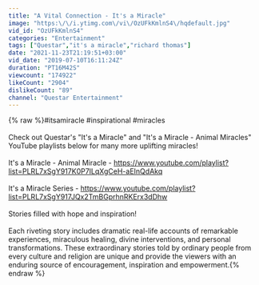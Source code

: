 ```yaml
---
title: "A Vital Connection - It's a Miracle"
image: "https:\/\/i.ytimg.com\/vi\/OzUFkKmlnS4\/hqdefault.jpg"
vid_id: "OzUFkKmlnS4"
categories: "Entertainment"
tags: ["Questar","it's a miracle","richard thomas"]
date: "2021-11-23T21:19:51+03:00"
vid_date: "2019-07-10T16:11:24Z"
duration: "PT16M42S"
viewcount: "174922"
likeCount: "2904"
dislikeCount: "89"
channel: "Questar Entertainment"
---
```

{% raw %}#itsamiracle #inspirational #miracles<br /><br />Check out Questar's &quot;It's a Miracle&quot; and &quot;It's a Miracle - Animal Miracles&quot; YouTube playlists below for many more uplifting miracles!<br /><br />It's a Miracle - Animal Miracle  -  <a rel="nofollow" target="blank" href="https://www.youtube.com/playlist?list=PLRL7xSgY917K0P7ILqXgCeH-aEInQdAkq">https://www.youtube.com/playlist?list=PLRL7xSgY917K0P7ILqXgCeH-aEInQdAkq</a><br /><br />It's a Miracle Series  -  <a rel="nofollow" target="blank" href="https://www.youtube.com/playlist?list=PLRL7xSgY917JQx2TmBGprhnRKErx3dDhw">https://www.youtube.com/playlist?list=PLRL7xSgY917JQx2TmBGprhnRKErx3dDhw</a><br /><br />Stories filled with hope and inspiration!<br /><br />Each riveting story includes dramatic real-life accounts of remarkable experiences, miraculous healing, divine interventions, and personal transformations. These extraordinary stories told by ordinary people from every culture and religion are unique and provide the viewers with an enduring source of encouragement, inspiration and empowerment.{% endraw %}
